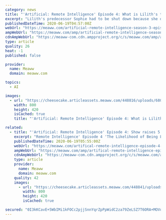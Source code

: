 ```yaml
---
category: news
title: "'Artificial: Remote Intelligence' Episode 4: What is Lilith's true purpose, is it something dangerous?"
excerpt: "Lilith's predecessor Sophie had to be shut down because she developed a homicidal turn. Perhaps that's the key to Lilith's mystery"
publishedDateTime: 2020-06-19T04:57:00Z
webUrl: "https://meaww.com/artificial-remote-intelligence-season-3-episode-4-lilith-sophie-purpose-directives-mystery-dr-lin"
ampWebUrl: "https://meaww.com/amp/artificial-remote-intelligence-season-3-episode-4-lilith-sophie-purpose-directives-mystery-dr-lin"
cdnAmpWebUrl: "https://meaww-com.cdn.ampproject.org/c/s/meaww.com/amp/artificial-remote-intelligence-season-3-episode-4-lilith-sophie-purpose-directives-mystery-dr-lin"
type: article
quality: 26
heat: -1
published: false

provider:
  name: Meaww
  domain: meaww.com

topics:
  - AI

images:
  - url: "https://cheesecake.articleassets.meaww.com/448816/uploads/680ff760-b1e7-11ea-9d8c-13ecd668228f_800_420.jpeg"
    width: 800
    height: 420
    isCached: true
    title: "'Artificial: Remote Intelligence' Episode 4: What is Lilith's true purpose, is it something dangerous?"

related:
  - title: "'Artificial: Remote Intelligence' Episode 4: Show raises 5 important questions we all need answers to"
    excerpt: "Remote Intelligence' Episode 4 'The Likelihood of Being Liked' While last episode introduced an all-new status quo for the development of the Artificial Intelligence Lilith (Tiffany Chu), this episode spends a little more time getting to know the characters involved with her growth,"
    publishedDateTime: 2020-06-19T05:55:00Z
    webUrl: "https://meaww.com/artifical-remote-intelligence-episode-4-five-questions-twitch-lilith-sophie-matt-lin-sebastian-ruby"
    ampWebUrl: "https://meaww.com/amp/artifical-remote-intelligence-episode-4-five-questions-twitch-lilith-sophie-matt-lin-sebastian-ruby"
    cdnAmpWebUrl: "https://meaww-com.cdn.ampproject.org/c/s/meaww.com/amp/artifical-remote-intelligence-episode-4-five-questions-twitch-lilith-sophie-matt-lin-sebastian-ruby"
    type: article
    provider:
      name: Meaww
      domain: meaww.com
    quality: 42
    images:
      - url: "https://cheesecake.articleassets.meaww.com/448841/uploads/51ece4b0-b1e8-11ea-8216-b9e6c4fce5db_800_420.jpeg"
        width: 800
        height: 420
        isCached: true

secured: "0I3kKCavE+5WbIMi1kFOCc2pjjSnnYqrZpPpWidC2za79ZeLSZ7T6ORA+MOVqd5ProQyr0vmnyzbHOcEiEetd6jpRDsb63vsQQNH9/gtt679lHbThyWHi9XP2O3qav06xPOw7abYEGIluuQeYp5z55HN0XCH3+3F0NJMqHjCQur0QSr5kDwL69TfxJMqoz2I+5sz43P4Agy+3jaVEuV8H1anmuIvocQ6bt/vu4oZd39RJBFk4hEW0fJYi0AFyQ1rPJuSK7H0iZGePClIE2Fv+RixE/I5tXf+1cuHxBwNimAMRhlyOEvp0Mvd1WNrmSHusUxogB+zr/9AGfnaspcUrA==;ZxYOd1d6ozn1FKAwtJju0w=="
---
```


